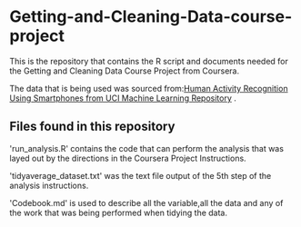 # Getting-and-Cleaning-Data-course-project
This is the repository that contains the R script and documents needed for the Getting and Cleaning Data Course Project from Coursera. 

The data that is being used was
sourced from:[Human Activity Recognition Using Smartphones from UCI Machine Learning Repository](rchive.ics.uci.edu/ml/datasets/Human+Activity+Recognition+Using+Smartphones) . 

## Files found in this repository
'run_analysis.R' contains the code that can perform the analysis that was layed out by the directions in the Coursera Project Instructions.

'tidyaverage_dataset.txt' was the text file output of the 5th step of the analysis instructions. 

'Codebook.md' is used to describe all the variable,all the data and any of the work that was being performed when tidying the data.

